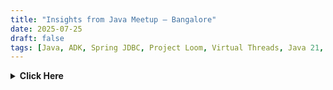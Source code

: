 ```yaml
---
title: "Insights from Java Meetup – Bangalore"
date: 2025-07-25
draft: false
tags: [Java, ADK, Spring JDBC, Project Loom, Virtual Threads, Java 21, Google Cloud, Developer Community, Meetup]
---
```


<details>
<summary><strong>Click Here</strong></summary>

<br>

# Java Meetup – Bangalore

Earlier this month, I had the opportunity to attend a vibrant **Java Meetup in Bangalore**, where developers, architects, and enthusiasts from across the region came together to share knowledge, innovations, and community spirit. The event was filled with powerful sessions, networking, and hands-on learning, offering valuable insights into modern Java development.

From cloud-native Java applications to concurrency patterns and Spring framework optimization, the topics covered were both **technically rich and practically applicable**. Here's a detailed glimpse into the key highlights from the event:

---

## Ashutosh S. Bhakare – Building Secure Apps on Google Cloud with ADK

Ashutosh delivered a crisp and practical workshop on **Google ADK (Application Development Kit)** using Java. Despite time constraints, he covered essential ADK components and walked participants through building a secure and scalable cloud-native application on **Google Cloud**.

His hands-on demos and clear explanations helped many developers understand how to integrate security into their Java apps using ADK.

---

## Sumanth K S – Modern Java: Best Practices and Evolving Features

Sumanth’s session was a walkthrough of **Java's recent features**, such as:

- `record` types  
- pattern matching (`instanceof`)  
- text blocks  
- string templates  
- sealed classes  

His focus on real-world examples made it easier to grasp **how these features improve code quality** and simplify development. The live coding was a great touch.

---

## Kapil Rijhwani – Project Loom & Virtual Threads

Kapil took us deep into **Project Loom** and its cornerstone: **Virtual Threads**.

From thread management to real-world concurrency patterns, he explained:

- Why traditional threads are resource-heavy  
- How Virtual Threads enable lightweight, scalable concurrency  
- Practical use cases and production-ready advice  

He balanced conceptual theory with strategies developers can start using immediately.

---

## Sathish Kumar Thiyagarajan – Real-World Spring JDBC (DIY Style)

Sathish brought strong energy with his session on **DIY Spring JDBC client** development.

He addressed two common pain points in using persistence frameworks and demonstrated how to:

- Cut through abstraction clutter  
- Solve real-world problems with a clean, maintainable JDBC approach  
- Achieve performance without complexity  

This session resonated well with developers looking for lightweight and flexible data access solutions.

---

## Key Takeaways

- Java’s new features significantly enhance clarity, maintainability, and development speed.
- Project Loom simplifies concurrency and improves application scalability.
- Spring’s extensibility allows developers to take more control over their codebase.
- Google ADK streamlines secure app development on the cloud using Java.

---

## Final Thoughts

This meetup highlighted how dynamic and forward-thinking the Java ecosystem continues to be. It was motivating to learn from seasoned professionals and connect with like-minded developers who are passionate about modern software development.

Events like this provide valuable insights, shared knowledge, and new perspectives that fuel continuous growth.

---

*Event Recap: Java Meetup, Bangalore – July 2025*

</details>
